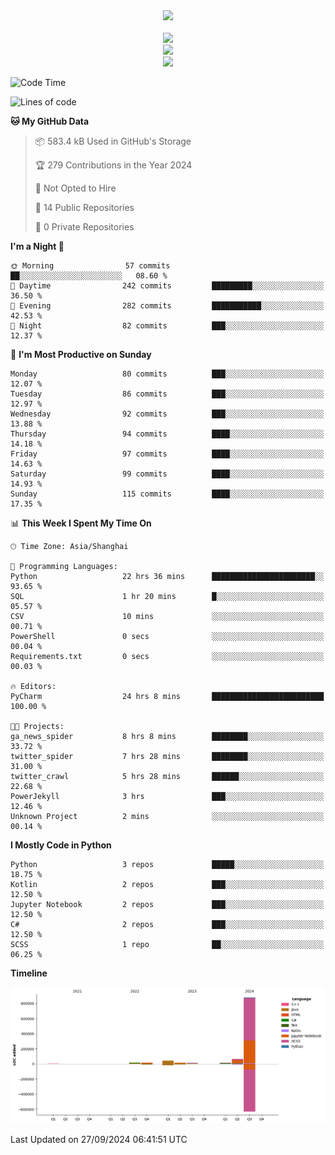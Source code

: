 <div align="center">
  <img src="https://readme-typing-svg.demolab.com?font=Zhi+Mang+Xing&size=40&pause=1000&color=000000&center=true&vCenter=true&lines=Baymax%E5%B0%8F%E6%8C%AF;Hello%20World"/><br/>
  <br/>
  <img src="https://skillicons.dev/icons?i=java,kotlin,python,c,cpp,html,css,javascript" /><br/>
  <img src="https://skillicons.dev/icons?i=spring,vue,pytorch,maven,gradle,mysql,sqlite,linux" /><br/>
  <img src="https://skillicons.dev/icons?i=idea,pycharm,webstorm,androidstudio,vscode,git,vim,md" /><br/>
</div>

<!--START_SECTION:waka-->
![Code Time](http://img.shields.io/badge/Code%20Time-294%20hrs%2032%20mins-blue)

![Lines of code](https://img.shields.io/badge/From%20Hello%20World%20I%27ve%20Written-1.1%20million%20lines%20of%20code-blue)

**🐱 My GitHub Data** 

> 📦 583.4 kB Used in GitHub's Storage 
 > 
> 🏆 279 Contributions in the Year 2024
 > 
> 🚫 Not Opted to Hire
 > 
> 📜 14 Public Repositories 
 > 
> 🔑 0 Private Repositories 
 > 
**I'm a Night 🦉** 

```text
🌞 Morning                57 commits          ██░░░░░░░░░░░░░░░░░░░░░░░   08.60 % 
🌆 Daytime                242 commits         █████████░░░░░░░░░░░░░░░░   36.50 % 
🌃 Evening                282 commits         ███████████░░░░░░░░░░░░░░   42.53 % 
🌙 Night                  82 commits          ███░░░░░░░░░░░░░░░░░░░░░░   12.37 % 
```
📅 **I'm Most Productive on Sunday** 

```text
Monday                   80 commits          ███░░░░░░░░░░░░░░░░░░░░░░   12.07 % 
Tuesday                  86 commits          ███░░░░░░░░░░░░░░░░░░░░░░   12.97 % 
Wednesday                92 commits          ███░░░░░░░░░░░░░░░░░░░░░░   13.88 % 
Thursday                 94 commits          ████░░░░░░░░░░░░░░░░░░░░░   14.18 % 
Friday                   97 commits          ████░░░░░░░░░░░░░░░░░░░░░   14.63 % 
Saturday                 99 commits          ████░░░░░░░░░░░░░░░░░░░░░   14.93 % 
Sunday                   115 commits         ████░░░░░░░░░░░░░░░░░░░░░   17.35 % 
```


📊 **This Week I Spent My Time On** 

```text
🕑︎ Time Zone: Asia/Shanghai

💬 Programming Languages: 
Python                   22 hrs 36 mins      ███████████████████████░░   93.65 % 
SQL                      1 hr 20 mins        █░░░░░░░░░░░░░░░░░░░░░░░░   05.57 % 
CSV                      10 mins             ░░░░░░░░░░░░░░░░░░░░░░░░░   00.71 % 
PowerShell               0 secs              ░░░░░░░░░░░░░░░░░░░░░░░░░   00.04 % 
Requirements.txt         0 secs              ░░░░░░░░░░░░░░░░░░░░░░░░░   00.03 % 

🔥 Editors: 
PyCharm                  24 hrs 8 mins       █████████████████████████   100.00 % 

🐱‍💻 Projects: 
ga_news_spider           8 hrs 8 mins        ████████░░░░░░░░░░░░░░░░░   33.72 % 
twitter_spider           7 hrs 28 mins       ████████░░░░░░░░░░░░░░░░░   31.00 % 
twitter_crawl            5 hrs 28 mins       ██████░░░░░░░░░░░░░░░░░░░   22.68 % 
PowerJekyll              3 hrs               ███░░░░░░░░░░░░░░░░░░░░░░   12.46 % 
Unknown Project          2 mins              ░░░░░░░░░░░░░░░░░░░░░░░░░   00.14 % 
```

**I Mostly Code in Python** 

```text
Python                   3 repos             █████░░░░░░░░░░░░░░░░░░░░   18.75 % 
Kotlin                   2 repos             ███░░░░░░░░░░░░░░░░░░░░░░   12.50 % 
Jupyter Notebook         2 repos             ███░░░░░░░░░░░░░░░░░░░░░░   12.50 % 
C#                       2 repos             ███░░░░░░░░░░░░░░░░░░░░░░   12.50 % 
SCSS                     1 repo              ██░░░░░░░░░░░░░░░░░░░░░░░   06.25 % 
```



**Timeline**

![Lines of Code chart](https://raw.githubusercontent.com/Baymax104/Baymax104/main/assets/bar_graph.png)


 Last Updated on 27/09/2024 06:41:51 UTC
<!--END_SECTION:waka-->





